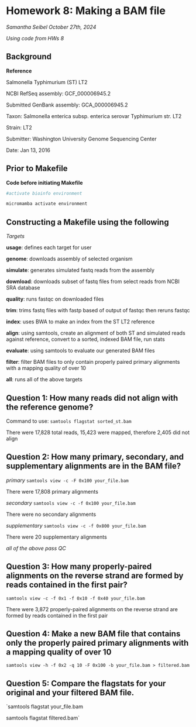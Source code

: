 # Homework 8: Making a BAM file
*Samantha Seibel October 27th, 2024*

*Using code from HWs 8*

## Background

**Reference**

Salmonella Typhimurium (ST) LT2

NCBI RefSeq assembly: GCF_000006945.2

Submitted GenBank assembly: GCA_000006945.2

Taxon: Salmonella enterica subsp. enterica serovar Typhimurium str. LT2

Strain: LT2

Submitter: Washington University Genome Sequencing Center

Date: Jan 13, 2016

## Prior to Makefile

**Code before initiating Makefile**

```bash
#activate bioinfo environment

micromamba activate environment
```

## Constructing a Makefile using the following

*Targets*

**usage**: defines each target for user

**genome**: downloads assembly of selected organism

**simulate**: generates simulated fastq reads from the assembly

**download**: downloads subset of fastq files from select reads from NCBI SRA database

**quality**: runs fastqc on downloaded files

**trim**: trims fastq files with fastp based of output of fastqc then reruns fastqc

**index**: uses BWA to make an index from the ST LT2 reference

**align**: using samtools, create an alignment of both ST and simulated reads against reference, convert to a sorted, indexed BAM file, run stats

**evaluate**: using samtools to evaluate our generated BAM files

**filter**: filter BAM files to only contain properly paired primary alignments with a mapping quality of over 10

**all**: runs all of the above targets


## Question 1: How many reads did not align with the reference genome?

Command to use:
`samtools flagstat sorted_st.bam`

There were 17,828 total reads, 15,423 were mapped, therefore 2,405 did not align

## Question 2: How many primary, secondary, and supplementary alignments are in the BAM file?

*primary* 
`samtools view -c -F 0x100 your_file.bam`

There were 17,808 primary alignments

*secondary* 
`samtools view -c -f 0x100 your_file.bam`

There were no secondary alignments

*supplementary* 
`samtools view -c -f 0x800 your_file.bam`

There were 20 supplementary alignments

*all of the above pass QC*

## Question 3: How many properly-paired alignments on the reverse strand are formed by reads contained in the first pair?

`samtools view -c -f 0x1 -f 0x10 -f 0x40 your_file.bam`

There were 3,872 properly-paired alignments on the reverse strand are formed by reads contained in the first pair

## Question 4: Make a new BAM file that contains only the properly paired primary alignments with a mapping quality of over 10
`samtools view -h -f 0x2 -q 10 -F 0x100 -b your_file.bam > filtered.bam`

## Question 5: Compare the flagstats for your original and your filtered BAM file.
`samtools flagstat your_file.bam

samtools flagstat filtered.bam`








